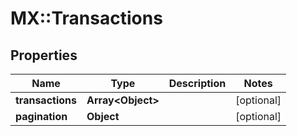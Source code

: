 # MX::Transactions

## Properties
Name | Type | Description | Notes
------------ | ------------- | ------------- | -------------
**transactions** | **Array&lt;Object&gt;** |  | [optional] 
**pagination** | **Object** |  | [optional] 


